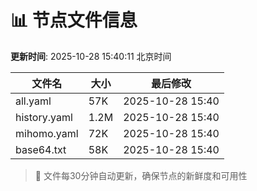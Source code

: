 # 📊 节点文件信息

**更新时间**: 2025-10-28 15:40:11 北京时间

| 文件名 | 大小 | 最后修改 |
|--------|------|----------|
| all.yaml | 57K | 2025-10-28 15:40 |
| history.yaml | 1.2M | 2025-10-28 15:40 |
| mihomo.yaml | 72K | 2025-10-28 15:40 |
| base64.txt | 58K | 2025-10-28 15:40 |

> 🔄 文件每30分钟自动更新，确保节点的新鲜度和可用性
